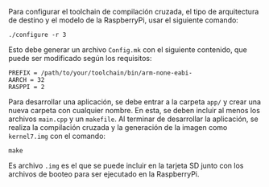 Para configurar el toolchain de compilación cruzada, el tipo de arquitectura
de destino y el modelo de la RaspberryPi, usar el siguiente comando:

```
./configure -r 3
```
Esto debe generar un archivo `Config.mk` con el siguiente contenido, que puede
ser modificado según los requisitos:

```
PREFIX = /path/to/your/toolchain/bin/arm-none-eabi-
AARCH = 32
RASPPI = 2
```

Para desarrollar una aplicación, se debe entrar a la carpeta `app/` y crear una 
nueva carpeta con cualquier nombre. En esta, se deben incluir al menos los 
archivos `main.cpp` y un `makefile`. Al terminar de desarrollar la aplicación, 
se realiza la compilación cruzada y la generación de la imagen como `kernel7.img`
con el comando:

```
make
```

Es archivo `.img` es el que se puede incluir en la tarjeta SD junto con los 
archivos de booteo para ser ejecutado en la RaspberryPi.